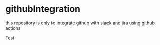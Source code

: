 # githubIntegration
this repository is only to integrate github with slack and jira using github actions

Test
